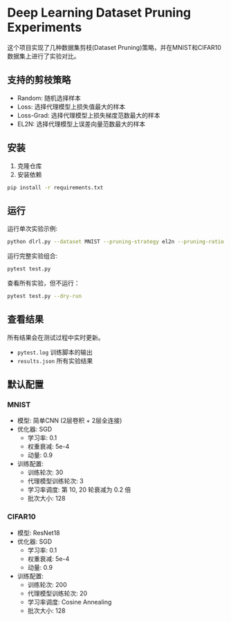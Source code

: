 # Deep Learning Dataset Pruning Experiments

这个项目实现了几种数据集剪枝(Dataset Pruning)策略，并在MNIST和CIFAR10数据集上进行了实验对比。

## 支持的剪枝策略

- Random: 随机选择样本
- Loss: 选择代理模型上损失值最大的样本
- Loss-Grad: 选择代理模型上损失梯度范数最大的样本
- EL2N: 选择代理模型上误差向量范数最大的样本

## 安装

1. 克隆仓库
2. 安装依赖

```bash
pip install -r requirements.txt
```

## 运行

运行单次实验示例:

```bash
python dlrl.py --dataset MNIST --pruning-strategy el2n --pruning-ratio 0.5
```

运行完整实验组合:
```bash
pytest test.py
```

查看所有实验，但不运行：
```bash
pytest test.py --dry-run
```

## 查看结果

所有结果会在测试过程中实时更新。
- `pytest.log` 训练脚本的输出
- `results.json` 所有实验结果

## 默认配置

### MNIST
- 模型: 简单CNN (2层卷积 + 2层全连接)
- 优化器: SGD
  - 学习率: 0.1
  - 权重衰减: 5e-4
  - 动量: 0.9
- 训练配置:
  - 训练轮次: 30
  - 代理模型训练轮次: 3
  - 学习率调度: 第 10, 20 轮衰减为 0.2 倍
  - 批次大小: 128

### CIFAR10
- 模型: ResNet18
- 优化器: SGD
  - 学习率: 0.1
  - 权重衰减: 5e-4
  - 动量: 0.9
- 训练配置:
  - 训练轮次: 200
  - 代理模型训练轮次: 20
  - 学习率调度: Cosine Annealing
  - 批次大小: 128
